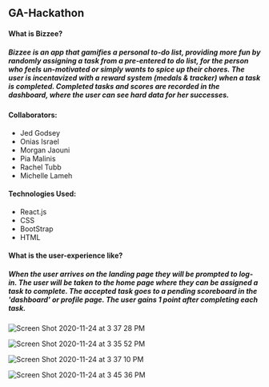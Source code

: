 ## GA-Hackathon

#### What is Bizzee? 


##### Bizzee is an app that gamifies a personal to-do list, providing more fun by randomly assigning a task from a pre-entered to do list, for the person who feels un-motivated or simply wants to spice up their chores. The user is incentavized with a reward system (medals & tracker) when a task is completed. Completed tasks and scores are recorded in the dashboard, where the user can see hard data for her successes.


#### Collaborators:
* Jed Godsey 
* Onias Israel 
* Morgan Jaouni 
* Pia Malinis 
* Rachel Tubb 
* Michelle Lameh


#### Technologies Used:
* React.js
* CSS
* BootStrap
* HTML

#### What is the user-experience like?

##### When the user arrives on the landing page they will be prompted to log-in. The user will be taken to the home page where they can be assigned a task to complete. The accepted task goes to a pending scoreboard in the 'dashboard' or profile page. The user gains 1 point after completing each task.


![Screen Shot 2020-11-24 at 3 37 28 PM](https://user-images.githubusercontent.com/73499055/100154354-0b3f2c80-2e6b-11eb-970a-254f69fe8e12.png)

![Screen Shot 2020-11-24 at 3 35 52 PM](https://user-images.githubusercontent.com/73499055/100154183-cf0bcc00-2e6a-11eb-895b-c01114c7e945.png)

![Screen Shot 2020-11-24 at 3 37 10 PM](https://user-images.githubusercontent.com/73499055/100154404-20b45680-2e6b-11eb-9a81-3140d68414da.png)

![Screen Shot 2020-11-24 at 3 45 36 PM](https://user-images.githubusercontent.com/73499055/100154999-1e9ec780-2e6c-11eb-8f73-2da68d45d2d6.png)

